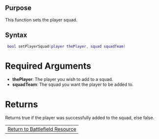 Purpose
-------

This function sets the player squad.

Syntax
------

``` lua
 bool setPlayerSquad(player thePlayer, squad squadTeam) 
```

Required Arguments
==================

-   **thePlayer**: The player you wish to add to a squad.
-   **squadTeam**: The squad you want the player to be added to.

Returns
=======

Returns true if the player was successfully added to the squad, else false.

|                                                                       |
|-----------------------------------------------------------------------|
| [Return to Battlefield Resource](/Resource:Battlefield.md "wikilink") |
